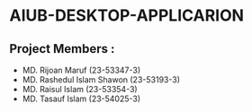 # AIUB-DESKTOP-APPLICARION

## Project Members :
* MD. Rijoan Maruf (23-53347-3)
* MD. Rashedul Islam Shawon (23-53193-3)
* MD. Raisul Islam (23-53354-3)
* MD. Tasauf Islam (23-54025-3)
